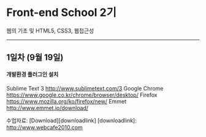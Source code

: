 # Front-end School 2기
웹의 기초 및 HTML5, CSS3, 웹접근성
<hr />

## 1일차 (9월 19일)

#### 개발환경 플러그인 설치

Sublime Text 3 <http://www.sublimetext.com/3>
Google Chrome <https://www.google.co.kr/chrome/browser/desktop/>
Firefox <https://www.mozilla.org/ko/firefox/new/>
Emmet <http://www.emmet.io/download/>


수업자료: [Download][downloadlink]
[downloadlink]: http://www.webcafe2010.com
